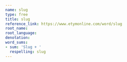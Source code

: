 ```yaml
---
name: slug
type: free
title: slug
reference_link: https://www.etymonline.com/word/slug
root_name: 
root_language: 
denotation: 
word_sums:
- sum: 'Slug + '
  respelling: slug
---
```

